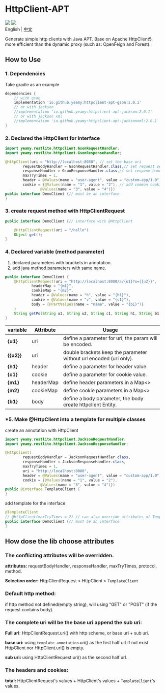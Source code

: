 # HttpClient-APT
[![](https://img.shields.io/badge/platform-Java1.8+-red)](https://developer.android.com/reference/android/database/sqlite/SQLiteDatabase) [![](https://img.shields.io/github/license/Yeamy/httpclient-apt)](https://github.com/Yeamy/httpclient-apt/blob/master/LICENSE)  
English | [中文](README-CN.md)

Generate simple http clients with Java APT. Base on Apache HttpClient5, more efficient than the dynamic proxy (such as: OpenFeign and Forest).

## How to Use
### 1. Dependencies
Take gradle as an example
```gradle
dependencies {
    // with gson
    implementation 'io.github.yeamy:httpclient-apt-gson:2.0.1'
    // or with jackson
    //implementation 'io.github.yeamy:httpclient-apt-jackson:2.0.1'
    // or with jackson xml
    //implementation 'io.github.yeamy:httpclient-apt-jacksonxml:2.0.1'
}
```

### 2. Declared the HttpClient for interface

```java
import yeamy.restlite.httpclient.GsonRequestHandler;
import yeamy.restlite.httpclient.GsonResponseHandler;

@HttpClient(uri = "http://localhost:8080", // set the base uri
        requestBodyHandler = GsonRequestHandler.class,// set request serialize adapter
        responseHandler = GsonResponseHandler.class,// set respone handler
        maxTryTimes = 1,
        header = @Values(name = "user-agent", value = "custom-app/1.0"), // add common header
        cookie = {@Values(name = "1", value = "2"), // add common cookie
                @Values(name = "3", value = "4")})
public interface DemoClient {// must be an interface
}
```

### 3. create request method with HttpClientRequest

```java
public interface DemoClient {// interface with @HttpClient

    @HttpClientRequest(uri = "/hello")
    Object get();
}
```

### 4. Declared variable (method parameter)

1. declared parameters with brackets in annotation.
2. add java method parameters with same name.

```java
public interface DemoClient {
    @HttpClientRequest(uri = "http://localhost:8080/a/{u1}?x={{u2}}",
            headerMap = "{m1}",
            cookieMap = "{m2}",
            header = @Values(name = "h", value = "{h1}"),
            cookie = @Values(name = "v", value = "{c1}"),
            body = {@PartValues(name = "name", value = "{b1}")}
    )
    String getPo(String u1, String u2, String c1, String h1, String b1, Map<?, String> m1, Map<String, String> m2);
}
```

| variable   | Attribute | Usage                                                             |
|------------|-----------|-------------------------------------------------------------------|
| **{u1}**   | uri       | define a parameter for uri, the param will be encoded.            |
| **{{u2}}** | uri       | double brackets keep the parameter without url encoded (uri only). |
| **{h1}**   | header    | define a parameter for header value.                              |
| **{c1}**   | cookie    | define a parameter for cookie value.                              |
| **{m1}**   | headerMap | define header parameters in a Map<>                               |
| **{m2}**   | cookieMap | define cookie parameters in a Map<>                               |
| **{b1}**   | body      | define a body parameter, the body create httpclient Entity.       |

### *5. Make @HttpClient into a template for multiple classes

create an annotation with HttpClient

```java
import yeamy.restlite.httpclient.JacksonRequestHandler;
import yeamy.restlite.httpclient.JacksonResponseHandler;

@HttpClient(
        requestBodyHandler = JacksonRequestHandler.class,
        responseHandler = JacksonResponseHandler.class,
        maxTryTimes = 1,
        uri = "http://localhost:8080",
        header = @Values(name = "user-agent", value = "custom-app/1.0"),
        cookie = {@Values(name = "1", value = "2"),
                @Values(name = "3", value = "4")})
public @interface TemplateClient {
}
```

add template for the interface

```java
@TemplateClient
// @HttpClient(maxTryTimes = 2) // can also override attributes of TemplateClient
public interface DemoClient {// must be an interface
}
```

## How dose the lib choose attributes

### The conflicting attributes will be overridden.

**attributes:** requestBodyHandler, responseHandler, maxTryTimes, protocol, method.

**Selection order:** HttpClientRequest > HttpClient > `TemplateClient`

### Default http method:

if http method not defined(empty string), will using "GET" or "POST" (if the request contains body).

### The complete uri will be the base uri append the sub uri:

**Full url:** HttpClientRequest.uri() with http scheme, or base uri + sub uri.

**base uri:** using `template annotation`.uri() as the first half url if not exist HttpClient nor HttpClient.uri() is empty.

**sub uri:** using HttpClientRequest.uri() as the second half url.

### The headers and cookies:

**total:**  HttpClientRequest's values + HttpClient's values + `TemplateClient`'s values.